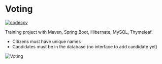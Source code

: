 # Voting
[![codecov](https://codecov.io/gh/BogdanSukonnov/Voting/branch/master/graph/badge.svg)](https://codecov.io/gh/BogdanSukonnov/Voting)

Training project with Maven, Spring Boot, Hibernate, MySQL, Thymeleaf.

- Citizens must have unique names
- Candidates must be in the database (no interface to add candidate yet)

![Voting](https://user-images.githubusercontent.com/49834667/60890018-13d99780-a263-11e9-845c-3b98c4cd26aa.png)
